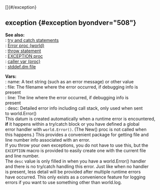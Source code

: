 []{#/exception}    
## exception {#exception byondver="508"}    
**See also:**    
:   [try and catch statements](ref/proc/try)    
:   [Error proc (world)](ref/world/proc/Error)    
:   [throw statement](ref/proc/throw)    
:   [EXCEPTION proc](ref/proc/EXCEPTION)    
:   [caller var (proc)](ref/proc/var/caller)    
:   [stddef.dm file](ref/%7B%7Bappendix%7D%7D/stddef%2edm)    
<!-- -->    
**Vars:**    
:   name: A text string (such as an error message) or other value    
:   file: The filename where the error occurred, if debugging info is    
    present    
:   line: The line where the error occurred, if debugging info is    
    present    
:   desc: Detailed error info including call stack, only used when sent    
    to world.Error()    
This datum is created automatically when a runtime error is encountered,    
**if** it happens within a try/catch block or you have defined a global    
error handler with `world.Error()`. (The New() proc is not called when    
this happens.) This provides a convenient package for getting file and    
line number info associated with an error.    
If you throw your own exceptions, you do not have to use this, but the    
`EXCEPTION` macro is provided to easily create one with the current file    
and line number.    
The `desc` value is only filled in when you have a world.Error() handler    
and there is no try/catch handling this error. Just like when no handler    
is present, less detail will be provided after multiple runtime errors    
have occurred. This only exists as a convenience feature for logging    
errors if you want to use something other than world.log.  